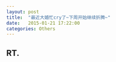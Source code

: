 ```yaml
---
layout: post
title:  "最近大婚忙cry了~下周开始继续折腾~"
date:   2015-01-21 17:22:00
categories: Others
---
```


## RT.